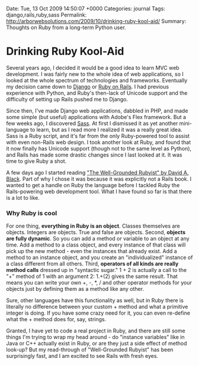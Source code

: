 Date: Tue, 13 Oct 2009 14:50:07 +0000
Categories: journal
Tags: django,rails,ruby,sass
Permalink: http://arborwebsolutions.com/2009/10/drinking-ruby-kool-aid/
Summary: Thoughts on Ruby from a long-term Python user.

# Drinking Ruby Kool-Aid

Several years ago, I decided it would be a good idea to learn MVC web
development. I was fairly new to the whole idea of web applications, so
I looked at the whole spectrum of technologies and frameworks.
Eventually my decision came down to [Django][] or [Ruby on Rails][]. I
had previous experience with Python, and Ruby's then-lack of Unicode
support and the difficulty of setting up Rails pushed me to Django.

Since then, I've made Django web applications, dabbled in PHP, and made
some simple (but useful) applications with Adobe's Flex framework. But a
few weeks ago, I discovered [Sass][]. At first I dismissed it as yet
another mini-language to learn, but as I read more I realized it was a
really great idea. Sass is a Ruby script, and it's far from the only
Ruby-powered tool to assist with even non-Rails web design. I took
another look at Ruby, and found that it now finally has Unicode support
(though not to the same level as Python), and Rails has made some
drastic changes since I last looked at it. It was time to give Ruby a
shot. 

A few days ago I started reading ["The Well-Grounded Rubyist" by
David A. Black][]. Part of why I chose it was because it was explicitly
not a Rails book. I wanted to get a handle on Ruby the language before I
tackled Ruby the Rails-powering web development tool. What I have found
so far is that there is a lot to like.

### Why Ruby is cool

For one thing, **everything in Ruby is an object**. Classes themselves
are objects. Integers are objects. True and false are objects. Second,
**objects are fully dynamic**. So you can add a method or variable to an
object at any time. Add a method to a class object, and every instance
of that class will pick up the new method - even the instances that
already exist. Add a method to an instance object, and you create an
"individualized" instance of a class different from all others. Third,
**operators of all kinds are really method calls** dressed up in
"syntactic sugar." 1 + 2 is actually a call to the "+" method of 1 with
an argument 2: 1.+(2) gives the same result. That means you can write
your own +, -, \*, / and other operator methods for your objects just by
defining them as a method like any other. 

Sure, other languages have
this functionality as well, but in Ruby there is literally no difference
between your custom + method and what a primitive integer is doing. If
you have some crazy need for it, you can even re-define what the +
method does for, say, strings. 

Granted, I have yet to code a real
project in Ruby, and there are still some things I'm trying to wrap my
head around - do "instance variables" like in Java or C++ actually exist
in Ruby, or are they just a side effect of method look-up? But my
read-through of "Well-Grounded Rubyist" has been surprisingly fast, and
I am excited to see Rails with fresh eyes.

  [Django]: http://www.djangoproject.com/
  [Ruby on Rails]: http://rubyonrails.org/
  [Sass]: http://sass-lang.com/
  ["The Well-Grounded Rubyist" by David A. Black]: http://www.amazon.com/dp/1933988657
